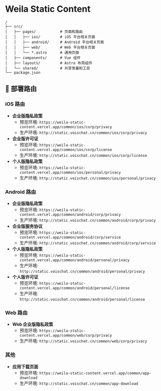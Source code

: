 # Weila Static Content

```text
/
├── src/
│   ├── pages/           # 页面和路由
│   │   ├── ios/         # iOS 平台相关页面
│   │   ├── android/     # Android 平台相关页面
│   │   ├── web/         # Web 平台相关页面
│   │   └── *.astro      # 通用页面
│   ├── components/      # Vue 组件
│   ├── layouts/         # Astro 布局组件
│   └── shared/          # 共享常量和工具
└── package.json
```

## 📱 部署路由

### iOS 路由

- **企业版隐私政策**
  - 预览环境: `https://weila-static-content.vercel.app/common/ios/corp/privacy`
  - 生产环境: `http://static.voischat.cn/common/ios/corp/privacy`
- **企业版许可证**
  - 预览环境: `https://weila-static-content.vercel.app/common/ios/corp/license`
  - 生产环境: `http://static.voischat.cn/common/ios/corp/license`
- **个人版隐私政策**
  - 预览环境: `https://weila-static-content.vercel.app/common/ios/personal/privacy`
  - 生产环境: `http://static.voischat.cn/common/ios/personal/privacy`

### Android 路由

- **企业版隐私政策**
  - 预览环境: `https://weila-static-content.vercel.app/common/android/corp/privacy`
  - 生产环境: `http://static.voischat.cn/common/android/corp/privacy`
- **企业版服务协议**
  - 预览环境: `https://weila-static-content.vercel.app/common/android/corp/service`
  - 生产环境: `http://static.voischat.cn/common/android/corp/service`
- **个人版隐私政策**
  - 预览环境: `https://weila-static-content.vercel.app/common/android/personal/privacy`
  - 生产环境: `http://static.voischat.cn/common/android/personal/privacy`
- **个人版许可证**
  - 预览环境: `https://weila-static-content.vercel.app/common/android/personal/license`
  - 生产环境: `http://static.voischat.cn/common/android/personal/license`

### Web 路由

- **Web 企业版隐私政策**
  - 预览环境: `https://weila-static-content.vercel.app/common/web/corp/privacy`
  - 生产环境: `http://static.voischat.cn/common/web/corp/privacy`

### 其他

- **应用下载页面**
  - 预览环境: `https://weila-static-content.vercel.app/common/app-download`
  - 生产环境: `http://static.voischat.cn/common/app-download`
